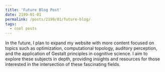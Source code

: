 ```yaml
---
title: 'Future Blog Post'
date: 2199-01-01
permalink: /posts/2199/01/future-blog/
tags:
  - cool posts
---
```


In the future, I plan to expand my website with more content focused on topics such as optimization, computational topology, auditory perception, and the application of Gestalt principles in cognitive science. I aim to explore these subjects in depth, providing insights and resources for those interested in the intersection of these fascinating fields.
